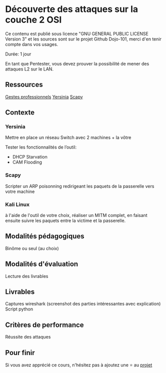 # Découverte des attaques sur la couche 2 OSI

Ce contenu est publié sous licence "GNU GENERAL PUBLIC LICENSE Version 3" et les sources sont sur le projet Github Dojo-101, merci d'en tenir compte dans vos usages.

Durée: 1 jour

En tant que Pentester, vous devez prouver la possibilité de mener des attaques L2 sur le LAN.

## Ressources

[Gestes professionnels](https://github.com/Aif4thah/Dojo-101)
[Yersinia](https://www.kali.org/tools/yersinia/)
[Scapy](https://scapy.net/)

## Contexte

### Yersinia

Mettre en place un réseau Switch avec 2 machines + la vôtre

Tester les fonctionnalités de l’outil:
* DHCP Starvation
* CAM Flooding

### Scapy

Scripter un ARP poisonning redirigeant les paquets de la passerelle vers votre machine

### Kali Linux

à l'aide de l'outil de votre choix, réaliser un MITM complet, en faisant ensuite suivre les paquets entre la victime et la passerelle.

## Modalités pédagogiques

Binôme ou seul (au choix)

## Modalités d'évaluation

Lecture des livrables

## Livrables


Captures wireshark (screenshot des parties intéressantes avec explication)
Script python

## Critères de performance

Réussite des attaques

## Pour finir

Si vous avez apprécié ce cours, n'hésitez pas à ajoutez une ⭐ au [projet](https://github.com/Aif4thah/Dojo-101)